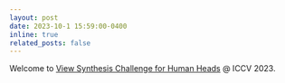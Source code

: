 ```yaml
---
layout: post
date: 2023-10-1 15:59:00-0400
inline: true
related_posts: false
---
```

Welcome to [View Synthesis Challenge for Human Heads](https://sites.google.com/view/vschh/home) @ ICCV 2023.
